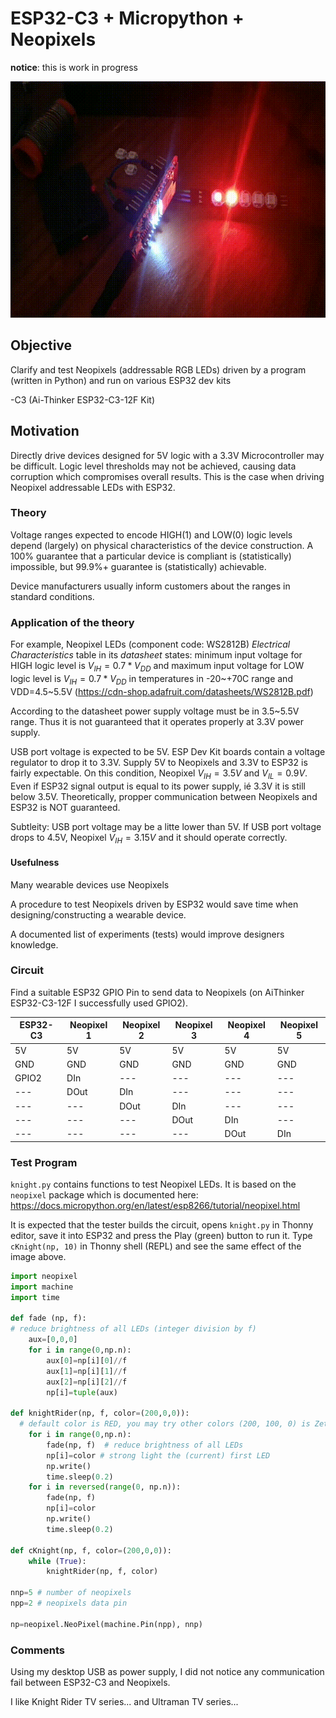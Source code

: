 # ESP32-C3 + Micropython + Neopixels

**notice**: this is work in progress

![](output.gif)

## Objective

Clarify and test Neopixels (addressable RGB LEDs) driven by a program (written in Python) and run on various ESP32 dev kits


-C3 (Ai-Thinker ESP32-C3-12F Kit)

## Motivation

Directly drive devices designed for 5V logic with a 3.3V Microcontroller may be difficult. Logic level thresholds may not be achieved, causing data corruption which compromises overall results. This is the case when driving Neopixel addressable LEDs with ESP32.

### Theory

Voltage ranges expected to encode HIGH(1) and LOW(0) logic levels depend (largely) on physical characteristics of the device construction. A 100% guarantee that a particular device is compliant is (statistically) impossible, but 99.9%+ guarantee is (statistically) achievable.

Device manufacturers usually inform customers about the  ranges in standard conditions. 

### Application of the theory

For example, Neopixel LEDs (component code: WS2812B) *Electrical Characteristics* table in its *datasheet* states: minimum input voltage for HIGH logic level is $V_{IH}=0.7*V_{DD}$  and maximum input voltage for LOW logic level is $V_{IH}=0.7*V_{DD}$ in temperatures in -20~+70C range and VDD=4.5~5.5V (https://cdn-shop.adafruit.com/datasheets/WS2812B.pdf)

According to the datasheet power supply voltage must be in 3.5~5.5V range. Thus it is not guaranteed that it operates properly at 3.3V power supply.

USB port voltage is expected to be 5V. ESP Dev Kit boards contain a voltage regulator to drop it to 3.3V. Supply 5V to Neopixels and 3.3V to ESP32 is fairly expectable. On this condition, Neopixel $V_{IH}=3.5V$ and $V_{IL}=0.9V$. Even if ESP32 signal output is equal to its power supply, ié 3.3V it is still below 3.5V. Theoretically, propper communication between Neopixels and ESP32 is NOT guaranteed.

Subtleity: USB port voltage may be a litte lower than 5V. If USB port voltage drops to 4.5V, Neopixel $V_{IH}=3.15V$ and it should operate correctly.

#### Usefulness

Many wearable devices use Neopixels

A procedure to test Neopixels driven by ESP32 would save time when designing/constructing a wearable device.

A documented list of experiments (tests) would improve designers knowledge.

### Circuit

Find a suitable ESP32 GPIO Pin to send data to Neopixels (on AiThinker ESP32-C3-12F I successfully used GPIO2).

| ESP32-C3 | Neopixel 1 | Neopixel 2 | Neopixel 3 | Neopixel 4 | Neopixel 5 |
| --- | --- | --- | --- | --- | --- |
| 5V | 5V | 5V | 5V | 5V | 5V |
| GND | GND | GND | GND | GND | GND |
| GPIO2 | DIn | --- | --- | --- | --- |
| --- | DOut | DIn | --- | --- | --- |
| --- | --- | DOut | DIn | ---  | --- |
| ---  | --- | --- | DOut | DIn | --- |
| --- | ---  | --- | --- | DOut | DIn |

### Test Program

`knight.py` contains functions to test Neopixel LEDs. It is based on the `neopixel` package which is documented here: https://docs.micropython.org/en/latest/esp8266/tutorial/neopixel.html

It is expected that the tester builds the circuit, opens `knight.py` in Thonny editor, save it into ESP32 and press the Play (green) button to run it. Type `cKnight(np, 10)` in Thonny shell (REPL) and see the same effect of the image above.

<!--- ffmpeg -i ~/Downloads/video4999509225815147373.mp4 -s 640x480 -r 7 -filter:v "setpts=PTS/2" -ss 00:00:01 -to 00:00:02.1 output.gif
 --->

```python
import neopixel
import machine
import time

def fade (np, f):
# reduce brightness of all LEDs (integer division by f)
    aux=[0,0,0]
    for i in range(0,np.n):
        aux[0]=np[i][0]//f
        aux[1]=np[i][1]//f
        aux[2]=np[i][2]//f
        np[i]=tuple(aux)

def knightRider(np, f, color=(200,0,0)):
  # default color is RED, you may try other colors (200, 100, 0) is Zetton :)
    for i in range(0,np.n):
        fade(np, f)  # reduce brightness of all LEDs
        np[i]=color # strong light the (current) first LED
        np.write()
        time.sleep(0.2)
    for i in reversed(range(0, np.n)):
        fade(np, f)
        np[i]=color
        np.write()
        time.sleep(0.2)

def cKnight(np, f, color=(200,0,0)):
    while (True):
        knightRider(np, f, color)

nnp=5 # number of neopixels
npp=2 # neopixels data pin

np=neopixel.NeoPixel(machine.Pin(npp), nnp)

```


### Comments

Using my desktop USB as power supply, I did not notice any communication fail between ESP32-C3 and Neopixels.

I like Knight Rider TV series... and Ultraman TV series...

